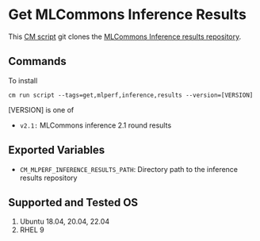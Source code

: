 # Get MLCommons Inference Results
This [CM script](https://github.com/mlcommons/ck/blob/master/cm/docs/specs/script.md) git clones the [MLCommons Inference results repository](https://github.com/mlcommons/inference_v2.1).

## Commands
To install
```
cm run script --tags=get,mlperf,inference,results --version=[VERSION] 
```

[VERSION] is one of
* `v2.1:` MLCommons inference 2.1 round results

## Exported Variables
* `CM_MLPERF_INFERENCE_RESULTS_PATH`: Directory path to the inference results repository

## Supported and Tested OS
1. Ubuntu 18.04, 20.04, 22.04
2. RHEL 9

